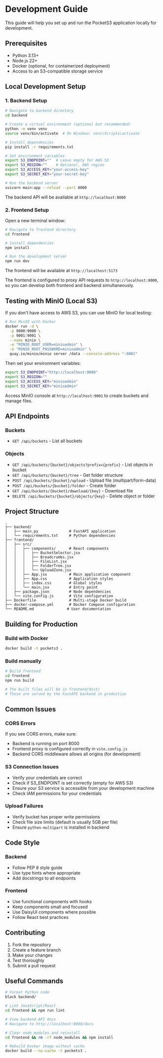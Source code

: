 # Development Guide

This guide will help you set up and run the PocketS3 application locally for development.

## Prerequisites

- Python 3.13+
- Node.js 22+
- Docker (optional, for containerized deployment)
- Access to an S3-compatible storage service

## Local Development Setup

### 1. Backend Setup

```bash
# Navigate to backend directory
cd backend

# Create a virtual environment (optional but recommended)
python -m venv venv
source venv/bin/activate  # On Windows: venv\Scripts\activate

# Install dependencies
pip install -r requirements.txt

# Set environment variables
export S3_ENDPOINT=""  # Leave empty for AWS S3
export S3_REGION=""    # Optional, AWS region
export S3_ACCESS_KEY="your-access-key"
export S3_SECRET_KEY="your-secret-key"

# Run the backend server
uvicorn main:app --reload --port 8000
```

The backend API will be available at `http://localhost:8000`

### 2. Frontend Setup

Open a new terminal window:

```bash
# Navigate to frontend directory
cd frontend

# Install dependencies
npm install

# Run the development server
npm run dev
```

The frontend will be available at `http://localhost:5173`

The frontend is configured to proxy API requests to `http://localhost:8000`, so you can develop both frontend and backend simultaneously.

## Testing with MinIO (Local S3)

If you don't have access to AWS S3, you can use MinIO for local testing:

```bash
# Run MinIO with Docker
docker run -d \
  -p 9000:9000 \
  -p 9001:9001 \
  --name minio \
  -e "MINIO_ROOT_USER=minioadmin" \
  -e "MINIO_ROOT_PASSWORD=minioadmin" \
  quay.io/minio/minio server /data --console-address ":9001"
```

Then set your environment variables:
```bash
export S3_ENDPOINT="http://localhost:9000"
export S3_REGION=""
export S3_ACCESS_KEY="minioadmin"
export S3_SECRET_KEY="minioadmin"
```

Access MinIO console at `http://localhost:9001` to create buckets and manage files.

## API Endpoints

### Buckets
- `GET /api/buckets` - List all buckets

### Objects
- `GET /api/buckets/{bucket}/objects?prefix={prefix}` - List objects in bucket
- `GET /api/buckets/{bucket}/tree` - Get folder structure
- `POST /api/buckets/{bucket}/upload` - Upload file (multipart/form-data)
- `POST /api/buckets/{bucket}/folder` - Create folder
- `GET /api/buckets/{bucket}/download/{key}` - Download file
- `DELETE /api/buckets/{bucket}/objects/{key}` - Delete object or folder

## Project Structure

```
.
├── backend/
│   ├── main.py              # FastAPI application
│   └── requirements.txt     # Python dependencies
├── frontend/
│   ├── src/
│   │   ├── components/      # React components
│   │   │   ├── BucketSelector.jsx
│   │   │   ├── Breadcrumbs.jsx
│   │   │   ├── FileList.jsx
│   │   │   ├── FolderTree.jsx
│   │   │   └── UploadZone.jsx
│   │   ├── App.jsx          # Main application component
│   │   ├── App.css          # Application styles
│   │   ├── index.css        # Global styles
│   │   └── main.jsx         # Entry point
│   ├── package.json         # Node dependencies
│   └── vite.config.js       # Vite configuration
├── Dockerfile               # Multi-stage Docker build
├── docker-compose.yml       # Docker Compose configuration
└── README.md               # User documentation
```

## Building for Production

### Build with Docker

```bash
docker build -t pockets3 .
```

### Build manually

```bash
# Build frontend
cd frontend
npm run build

# The built files will be in frontend/dist/
# These are served by the FastAPI backend in production
```

## Common Issues

### CORS Errors
If you see CORS errors, make sure:
- Backend is running on port 8000
- Frontend proxy is configured correctly in `vite.config.js`
- Backend CORS middleware allows all origins (for development)

### S3 Connection Issues
- Verify your credentials are correct
- Check if S3_ENDPOINT is set correctly (empty for AWS S3)
- Ensure your S3 service is accessible from your development machine
- Check IAM permissions for your credentials

### Upload Failures
- Verify bucket has proper write permissions
- Check file size limits (default is usually 5GB per file)
- Ensure `python-multipart` is installed in backend

## Code Style

### Backend
- Follow PEP 8 style guide
- Use type hints where appropriate
- Add docstrings to all endpoints

### Frontend
- Use functional components with hooks
- Keep components small and focused
- Use DaisyUI components where possible
- Follow React best practices

## Contributing

1. Fork the repository
2. Create a feature branch
3. Make your changes
4. Test thoroughly
5. Submit a pull request

## Useful Commands

```bash
# Format Python code
black backend/

# Lint JavaScript/React
cd frontend && npm run lint

# View backend API docs
# Navigate to http://localhost:8000/docs

# Clear node_modules and reinstall
cd frontend && rm -rf node_modules && npm install

# Rebuild Docker image without cache
docker build --no-cache -t pockets3 .
```

